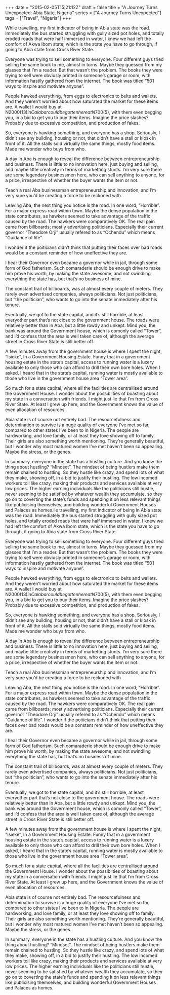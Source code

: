 +++
date = "2015-02-05T15:21:12Z"
draft = false
title = "A Journey Turns Unexpected: Abia State, Nigeria"
series = ["A Journey Turns Unexpected"]
tags = ["Travel", "Nigeria"]
+++

While travelling, my first indicator of being in Abia state was the road. Immediately the bus started struggling with gully sized pot holes, and totally eroded roads that were half immersed in water, I knew we had left the comfort of Akwa Ibom state, which is the state you have to go through, if going to Abia state from Cross River State.

Everyone was trying to sell something to everyone. Four different guys tried selling the same book to me, almost in turns. Maybe they guessed from my glasses that I’m a reader. But that wasn’t the problem. The books they were trying to sell were obviusly printed in someone’s garage or room, with information hastily gathered from the internet. The book was titled “501 ways to inspire and motivate anyone”.

People hawked everything, from eggs to electronics to belts and wallets. And they weren’t worried about how saturated the market for these items are. A wallet I would buy at N2000($13) in Calabar could be gotten here at N700($5), with them even begging you, in a bid to get you to buy their items. Imagine the price slashes? Probably due to excessive competition, and production of fakes.

So, everyone is hawking something, and everyone has a shop. Seriously, I didn’t see any building, housing or not, that didn’t have a stall or kiosk in front of it. All the stalls sold virtually the same things, mostly food items. Made me wonder who buys from who.

A day in Aba is enough to reveal the difference between entrepreneurship and business. There is little to no innovation here, just buying and selling, and maybe little creativity in terms of marketting stunts. I’m very sure there are some legendary businessmen here, who can sell anything to anyone, for a price, irrespective of whether the buyer wants the item or not.

Teach a real Aba businessman entrepreneurship and innovation, and I’m very sure you’d be creating a force to be reckoned with.

Leaving Aba, the next thing you notice is the road. In one word; “Horrible”. For a major express road within town. Maybe the dense population in the state contributes, as hawkers seemed to take advantage of the traffic caused by the road. The hawkers were comparatively OK. The real pain came from billboards; mostly advertising politicians. Especially their current governor “Theodore Orji” usually refered to as “Ochendu” which means “Guidance of life”.

I wonder if the poiticians didn’t think that putting their faces over bad roads would be a constant reminder of how uneffective they are.

I hear their Governor even became a governor while in jail, through some form of God fatherism. Such comaraderie should be enough drive to make him prove his worth, by making the state awesome, and not swindling everything the state has, but that’s no business of mine.

The constant trail of billboards, was at almost every couple of meters. They rarely even advertised companies, always politicians. Not just politicians, but “the politician”, who wants to go into the senate immediately after his tenure.

Eventually, we got to the state capital, and it’s still horrible, at least everyother part that’s not close to the government house. The roads were relatively better than in Aba, but a little rowdy and unkept. Mind you, the bank was around the Government house, which is comonly called “Tower”, and I’d confess that the area is well taken care of, although the average street in Cross River State is still better off.

A few minutes away from the government house is where I spent the night, “Isieke”, In a Government Housing Estate. Funny that in a government housing estate in the state’s capital, access to running water is a luxery available to only those who can afford to drill their own bore holes. When I asked, I heard that in the state’s capital, running water is mostly available to those who live in the government house area “Tower area”.

So much for a state capital, where all the facilities are centrallised around the Government House. I wonder about the possiblities of boasting about my state in a conversation with friends. I might just lie that I’m from Cross River State. At least I grew up here, and the Government knows the value of even allocation of resources.

Abia state is of course not entirely bad. The resourcefulness and determination to survive is a huge quality of everyone I’ve met so far, compared to other states I’ve been to in Nigeria. The people are hardworking, and love family, or at least they love showing off to family. Their girls are also something worth mentioning. They’re generally beautiful, but I wonder why most matured women I’ve met haven’t been so appealing. Maybe the stress, or the genes.

In summary, everyone in the state has a hustling culture. And you know the thing about hustling? “Mindset”. The mindset of being hustlers make them remain chained to hustling. So they hustle like crazy, and spend lots of what they make, showing off, in a bid to justify their hustling. The low incomed workers toil like crazy, making their products and services available at very low prices. The higher earning individuals like the politicians still hustle, never seeming to be satisfied by whatever wealth they accumulate, so they go on to coverting the state’s funds and spending it on less relevant things like publicising themselves, and building wonderful Government Houses and Palaces as homes.ile travelling, my first indicator of being in Abia state was the road. Immediately the bus started struggling with gully sized pot holes, and totally eroded roads that were half immersed in water, I knew we had left the comfort of Akwa Ibom state, which is the state you have to go through, if going to Abia state from Cross River State.

Everyone was trying to sell something to everyone. Four different guys tried selling the same book to me, almost in turns. Maybe they guessed from my glasses that I’m a reader. But that wasn’t the problem. The books they were trying to sell were obviusly printed in someone’s garage or room, with information hastily gathered from the internet. The book was titled “501 ways to inspire and motivate anyone”.

People hawked everything, from eggs to electronics to belts and wallets. And they weren’t worried about how saturated the market for these items are. A wallet I would buy at N2000($13) in Calabar could be gotten here at N700($5), with them even begging you, in a bid to get you to buy their items. Imagine the price slashes? Probably due to excessive competition, and production of fakes.

So, everyone is hawking something, and everyone has a shop. Seriously, I didn’t see any building, housing or not, that didn’t have a stall or kiosk in front of it. All the stalls sold virtually the same things, mostly food items. Made me wonder who buys from who.

A day in Aba is enough to reveal the difference between entrepreneurship and business. There is little to no innovation here, just buying and selling, and maybe little creativity in terms of marketting stunts. I’m very sure there are some legendary businessmen here, who can sell anything to anyone, for a price, irrespective of whether the buyer wants the item or not.

Teach a real Aba businessman entrepreneurship and innovation, and I’m very sure you’d be creating a force to be reckoned with.

Leaving Aba, the next thing you notice is the road. In one word; “Horrible”. For a major express road within town. Maybe the dense population in the state contributes, as hawkers seemed to take advantage of the traffic caused by the road. The hawkers were comparatively OK. The real pain came from billboards; mostly advertising politicians. Especially their current governor “Theodore Orji” usually refered to as “Ochendu” which means “Guidance of life”. I wonder if the poiticians didn’t think that putting their faces over bad roads would be a constant reminder of how uneffective they are.

I hear their Governor even became a governor while in jail, through some form of God fatherism. Such comaraderie should be enough drive to make him prove his worth, by making the state awesome, and not swindling everything the state has, but that’s no business of mine.

The constant trail of billboards, was at almost every couple of meters. They rarely even advertised companies, always politicians. Not just politicians, but “the politician”, who wants to go into the senate immediately after his tenure.

Eventually, we got to the state capital, and it’s still horrible, at least everyother part that’s not close to the government house. The roads were relatively better than in Aba, but a little rowdy and unkept. Mind you, the bank was around the Government house, which is comonly called “Tower”, and I’d confess that the area is well taken care of, although the average street in Cross River State is still better off.

A few minutes away from the government house is where I spent the night, “Isieke”, In a Government Housing Estate. Funny that in a government housing estate in the state’s capital, access to running water is a luxery available to only those who can afford to drill their own bore holes. When I asked, I heard that in the state’s capital, running water is mostly available to those who live in the government house area “Tower area”.

So much for a state capital, where all the facilities are centrallised around the Government House. I wonder about the possiblities of boasting about my state in a conversation with friends. I might just lie that I’m from Cross River State. At least I grew up here, and the Government knows the value of even allocation of resources.

Abia state is of course not entirely bad. The resourcefulness and determination to survive is a huge quality of everyone I’ve met so far, compared to other states I’ve been to in Nigeria. The people are hardworking, and love family, or at least they love showing off to family. Their girls are also something worth mentioning. They’re generally beautiful, but I wonder why most matured women I’ve met haven’t been so appealing. Maybe the stress, or the genes.

In summary, everyone in the state has a hustling culture. And you know the thing about hustling? “Mindset”. The mindset of being hustlers make them remain chained to hustling. So they hustle like crazy, and spend lots of what they make, showing off, in a bid to justify their hustling. The low incomed workers  toil like crazy, making their products and services available at very low prices. The higher earning individuals like the politicians still hustle, never seeming to be satisfied by whatever wealth they accumulate, so they go on to coverting the state’s funds and spending it on less relevant things like publicising themselves, and building wonderful Government Houses and Palaces as homes.
